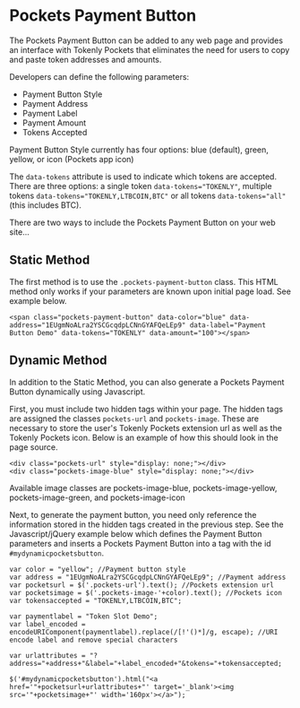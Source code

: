 Pockets Payment Button
======================

The Pockets Payment Button can be added to any web page and provides an interface with Tokenly Pockets that eliminates the need for users to copy and paste token addresses and amounts.

Developers can define the following parameters:

- Payment Button Style
- Payment Address
- Payment Label
- Payment Amount
- Tokens Accepted

Payment Button Style currently has four options: blue (default), green, yellow, or icon (Pockets app icon)

The `data-tokens` attribute is used to indicate which tokens are accepted.  There are three options: a single token `data-tokens="TOKENLY"`, multiple tokens `data-tokens="TOKENLY,LTBCOIN,BTC"` or all tokens `data-tokens="all"` (this includes BTC).

There are two ways to include the Pockets Payment Button on your web site...


Static Method
-------------

The first method is to use the `.pockets-payment-button` class.  This HTML method only works if your parameters are known upon initial page load. See example below.

`<span class="pockets-payment-button" data-color="blue" data-address="1EUgmNoALra2YSCGcqdpLCNnGYAFQeLEp9" data-label="Payment Button Demo" data-tokens="TOKENLY" data-amount="100"></span>`


Dynamic Method
--------------

In addition to the Static Method, you can also generate a Pockets Payment Button dynamically using Javascript.

First, you must include two hidden tags within your page.  The hidden tags are assigned the classes `pockets-url` and `pockets-image`.  These are necessary to store the user's Tokenly Pockets extension url as well as the Tokenly Pockets icon.  Below is an example of how this should look in the page source.

```
<div class="pockets-url" style="display: none;"></div>
<div class="pockets-image-blue" style="display: none;"></div>
```

Available image classes are pockets-image-blue, pockets-image-yellow, pockets-image-green, and pockets-image-icon

Next, to generate the payment button, you need only reference the information stored in the hidden tags created in the previous step.  See the Javascript/jQuery example below which defines the Payment Button parameters and inserts a Pockets Payment Button into a tag with the id `#mydynamicpocketsbutton`.

```
var color = "yellow"; //Payment button style
var address = "1EUgmNoALra2YSCGcqdpLCNnGYAFQeLEp9"; //Payment address
var pocketsurl = $('.pockets-url').text(); //Pockets extension url
var pocketsimage = $('.pockets-image-'+color).text(); //Pockets icon
var tokensaccepted = "TOKENLY,LTBCOIN,BTC";

var paymentlabel = "Token Slot Demo";
var label_encoded = encodeURIComponent(paymentlabel).replace(/[!'()*]/g, escape); //URI encode label and remove special characters

var urlattributes = "?address="+address+"&label="+label_encoded+"&tokens="+tokensaccepted;

$('#mydynamicpocketsbutton').html("<a href='"+pocketsurl+urlattributes+"' target='_blank'><img src='"+pocketsimage+"' width='160px'></a>");
```
